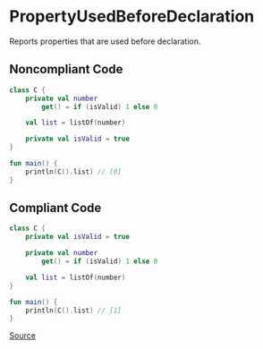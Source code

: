 # PropertyUsedBeforeDeclaration

Reports properties that are used before declaration.

## Noncompliant Code

```kotlin
class C {
    private val number
        get() = if (isValid) 1 else 0

    val list = listOf(number)

    private val isValid = true
}

fun main() {
    println(C().list) // [0]
}
```
## Compliant Code

```kotlin
class C {
    private val isValid = true

    private val number
        get() = if (isValid) 1 else 0

    val list = listOf(number)
}

fun main() {
    println(C().list) // [1]
}
```

[Source](https://detekt.dev/docs/rules/potential-bugs#propertyusedbeforedeclaration)
